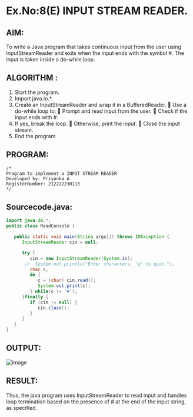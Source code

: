 # Ex.No:8(E)  INPUT STREAM READER.

## AIM:
To write a Java program that takes continuous input from the user using InputStreamReader and exits when the input ends with the symbol #. The input is taken inside a do-while loop.
## ALGORITHM :
1.	Start the program.
2.	Import java.io.*.
3.	Create an InputStreamReader and wrap it in a BufferedReader.
    	Use a do-while loop to:
    	Prompt and read input from the user.
    	Check if the input ends with #.
4.	If yes, break the loop.
    	Otherwise, print the input.
    	Close the input stream.
5.	End the program


## PROGRAM:
 ```
/*
Program to implement a INPUT STREAM READER
Developed by: Priyanka A
RegisterNumber: 212222230113
*/
```

## Sourcecode.java:
```java
import java.io.*;
public class ReadConsole {

   public static void main(String args[]) throws IOException {
      InputStreamReader cin = null;

      try {
         cin = new InputStreamReader(System.in);
       //  System.out.println("Enter characters, 'q' to quit.");
         char c;
         do {
            c = (char) cin.read();
            System.out.print(c);
         } while(c != '#');
      }finally {
         if (cin != null) {
            cin.close();
         }
      }
   }
}
```

## OUTPUT:

![image](https://github.com/user-attachments/assets/64d36923-1dc1-4c33-a14f-58dc1bffd2b2)

## RESULT:
Thus, the java program uses InputStreamReader to read input and handles loop termination based on the presence of # at the end of the input string, as specified. 
